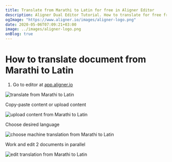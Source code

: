```yaml
---
title: Translate from Marathi to Latin for free in Aligner Editor
description: Aligner Dual Editor Tutorial. How to translate for free from Marathi to Latin. Aligner is multilingual document management platform. 
ogImage: "https://www.aligner.io/images/aligner-logo.png"
date: 2020-05-06T07:09:21+03:00
image: ../images/aligner-logo.png
onBlog: true
---
```


# How to translate document from Marathi to Latin

1. Go to editor at [app.aligner.io](https://app.aligner.io "Aligner App web page")

![translate from Marathi to Latin](../aligner-blank-editor.png "translate from Marathi to Latin")

Copy-paste content or upload content

![upload content from Marathi to Latin](../aligner-uploaded-document.png "upload content from Marathi to Latin")

Choose desired language

![choose machine translation from Marathi to Latin](../aligner-language-dropdown.png "choose machine translation from Marathi to Latin")

Work and edit 2 documents in parallel

![edit translation from Marathi to Latin](../aligner-double-sitded-editor.png "edit translation from Marathi to Latin")

